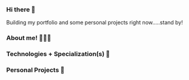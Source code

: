 ### Hi there 👋

Building my portfolio and some personal projects right now.....stand by!

### About me! 🧐👨‍💻

### Technologies + Specialization(s) 🥷

### Personal Projects 🧪


<!--
**Nootcancode/nootcancode** is a ✨ _special_ ✨ repository because its `README.md` (this file) appears on your GitHub profile.

Here are some ideas to get you started:

- 🔭 I’m currently working on ...
- 🌱 I’m currently learning ...
- 👯 I’m looking to collaborate on ...
- 🤔 I’m looking for help with ...
- 💬 Ask me about ...
- 📫 How to reach me: ...
- 😄 Pronouns: ...
- ⚡ Fun fact: ...
-->
